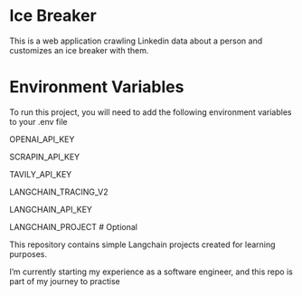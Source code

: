 # Ice Breaker

This is a web application crawling Linkedin data about a person and customizes an ice breaker with them.

# Environment Variables

To run this project, you will need to add the following environment variables to your .env file

OPENAI_API_KEY

SCRAPIN_API_KEY

TAVILY_API_KEY

LANGCHAIN_TRACING_V2

LANGCHAIN_API_KEY

LANGCHAIN_PROJECT # Optional



This repository contains simple Langchain projects created for learning purposes.

I’m currently starting my experience as a software engineer, and this repo is part of my journey to practise

